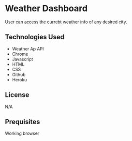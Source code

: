
# Weather Dashboard
User can access the currebt weather info of any desired city.

## Technologies Used

- Weather Ap API
- Chrome
- Javascript
- HTML
- CSS
- Github
- Heroku


## License

N/A

## Prequisites

Working browser
